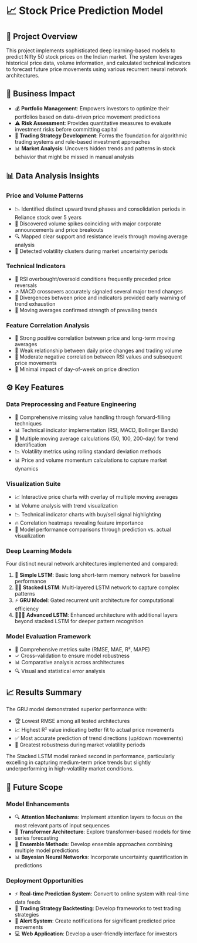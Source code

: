 # 📈 Stock Price Prediction Model

## 🔎 Project Overview
This project implements sophisticated deep learning-based models to predict NIfty 50 stock prices on the Indian market. The system leverages historical price data, volume information, and calculated technical indicators to forecast future price movements using various recurrent neural network architectures.

## 💼 Business Impact
- 💰 **Portfolio Management**: Empowers investors to optimize their portfolios based on data-driven price movement predictions
- ⚠️ **Risk Assessment**: Provides quantitative measures to evaluate investment risks before committing capital
- 🤖 **Trading Strategy Development**: Forms the foundation for algorithmic trading systems and rule-based investment approaches
- 📊 **Market Analysis**: Uncovers hidden trends and patterns in stock behavior that might be missed in manual analysis

## 📊 Data Analysis Insights

### Price and Volume Patterns
- 📉 Identified distinct upward trend phases and consolidation periods in Reliance stock over 5 years
- 📆 Discovered volume spikes coinciding with major corporate announcements and price breakouts
- 🔍 Mapped clear support and resistance levels through moving average analysis
- 🌊 Detected volatility clusters during market uncertainty periods

### Technical Indicators
- 🔄 RSI overbought/oversold conditions frequently preceded price reversals
- ↗️ MACD crossovers accurately signaled several major trend changes
- 🔀 Divergences between price and indicators provided early warning of trend exhaustion
- 📏 Moving averages confirmed strength of prevailing trends

### Feature Correlation Analysis
- 🔗 Strong positive correlation between price and long-term moving averages
- 🔌 Weak relationship between daily price changes and trading volume
- 🧮 Moderate negative correlation between RSI values and subsequent price movements
- 📅 Minimal impact of day-of-week on price direction

## ⚙️ Key Features

### Data Preprocessing and Feature Engineering
- 🧹 Comprehensive missing value handling through forward-filling techniques
- 📊 Technical indicator implementation (RSI, MACD, Bollinger Bands)
- 📏 Multiple moving average calculations (50, 100, 200-day) for trend identification
- 📉 Volatility metrics using rolling standard deviation methods
- 📊 Price and volume momentum calculations to capture market dynamics

### Visualization Suite
- 📈 Interactive price charts with overlay of multiple moving averages
- 📊 Volume analysis with trend visualization
- 📉 Technical indicator charts with buy/sell signal highlighting
- 🔥 Correlation heatmaps revealing feature importance
- 🎯 Model performance comparisons through prediction vs. actual visualization

### Deep Learning Models
Four distinct neural network architectures implemented and compared:
1. 🧠 **Simple LSTM**: Basic long short-term memory network for baseline performance
2. 🧠🧠 **Stacked LSTM**: Multi-layered LSTM network to capture complex patterns
3. ⚡ **GRU Model**: Gated recurrent unit architecture for computational efficiency
4. 🧠🧠🧠 **Advanced LSTM**: Enhanced architecture with additional layers beyond stacked LSTM for deeper pattern recognition

### Model Evaluation Framework
- 📏 Comprehensive metrics suite (RMSE, MAE, R², MAPE)
- ✓ Cross-validation to ensure model robustness
- 📊 Comparative analysis across architectures
- 🔍 Visual and statistical error analysis

## 📈 Results Summary
The GRU model demonstrated superior performance with:
- 🏆 Lowest RMSE among all tested architectures
- 📈 Highest R² value indicating better fit to actual price movements
- ✅ Most accurate prediction of trend directions (up/down movements)
- 💪 Greatest robustness during market volatility periods

The Stacked LSTM model ranked second in performance, particularly excelling in capturing medium-term price trends but slightly underperforming in high-volatility market conditions.

## 🚀 Future Scope

### Model Enhancements
- 🔍 **Attention Mechanisms**: Implement attention layers to focus on the most relevant parts of input sequences
- 🔄 **Transformer Architecture**: Explore transformer-based models for time series forecasting
- 🤝 **Ensemble Methods**: Develop ensemble approaches combining multiple model predictions
- 📊 **Bayesian Neural Networks**: Incorporate uncertainty quantification in predictions

### Deployment Opportunities
- ⚡ **Real-time Prediction System**: Convert to online system with real-time data feeds
- 🧪 **Trading Strategy Backtesting**: Develop frameworks to test trading strategies
- 🔔 **Alert System**: Create notifications for significant predicted price movements
- 💻 **Web Application**: Develop a user-friendly interface for investors
